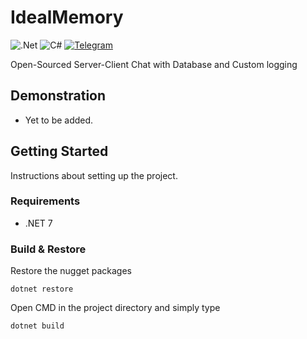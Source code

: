 # IdealMemory

![.Net](https://img.shields.io/badge/.NET-5C2D91?style=for-the-badge&logo=.net&logoColor=white) ![C#](https://img.shields.io/badge/c%23-%23239120.svg?style=for-the-badge&logo=c-sharp&logoColor=white) [![Telegram](https://img.shields.io/badge/Telegram-2CA5E0?style=for-the-badge&logo=telegram&logoColor=white)](https://t.me/trollicus)

Open-Sourced Server-Client Chat with Database and Custom logging

## Demonstration

* Yet to be added.

## Getting Started

Instructions about setting up the project.

### Requirements

* .NET 7

### Build & Restore

Restore the nugget packages

```
dotnet restore
```

Open CMD in the project directory and simply type

```
dotnet build
```
